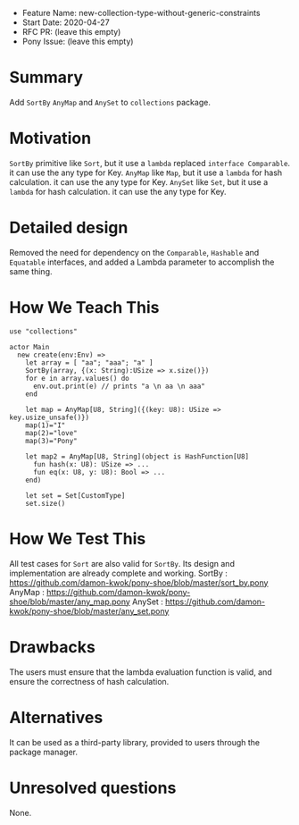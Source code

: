 - Feature Name: new-collection-type-without-generic-constraints
- Start Date: 2020-04-27
- RFC PR: (leave this empty)
- Pony Issue: (leave this empty)

# Summary

Add `SortBy` `AnyMap` and `AnySet` to `collections` package.

# Motivation

`SortBy` primitive like `Sort`, but it use a `lambda` replaced `interface Comparable`. it can use the any type for Key.
`AnyMap` like `Map`, but it use a `lambda` for hash calculation. it can use the any type for Key.
`AnySet` like `Set`, but it use a `lambda` for hash calculation. it can use the any type for Key.

# Detailed design

Removed the need for dependency on the `Comparable`, `Hashable` and `Equatable` interfaces, and added a Lambda parameter to accomplish the same thing.

# How We Teach This

```pony
use "collections"

actor Main
  new create(env:Env) =>
    let array = [ "aa"; "aaa"; "a" ]
    SortBy(array, {(x: String):USize => x.size()})
    for e in array.values() do
      env.out.print(e) // prints "a \n aa \n aaa"
    end

    let map = AnyMap[U8, String]({(key: U8): USize => key.usize_unsafe()})
    map(1)="I"
    map(2)="love"
    map(3)="Pony"

    let map2 = AnyMap[U8, String](object is HashFunction[U8]
      fun hash(x: U8): USize => ...
      fun eq(x: U8, y: U8): Bool => ...
    end)
	
	let set = Set[CustomType]
	set.size()
````

# How We Test This

All test cases for `Sort` are also valid for `SortBy`. Its design and implementation are already complete and working.
SortBy : https://github.com/damon-kwok/pony-shoe/blob/master/sort_by.pony
AnyMap : https://github.com/damon-kwok/pony-shoe/blob/master/any_map.pony
AnySet : https://github.com/damon-kwok/pony-shoe/blob/master/any_set.pony

# Drawbacks

The users must ensure that the lambda evaluation function is valid, and ensure the correctness of hash calculation.

# Alternatives

It can be used as a third-party library, provided to users through the package manager.

# Unresolved questions

None.
